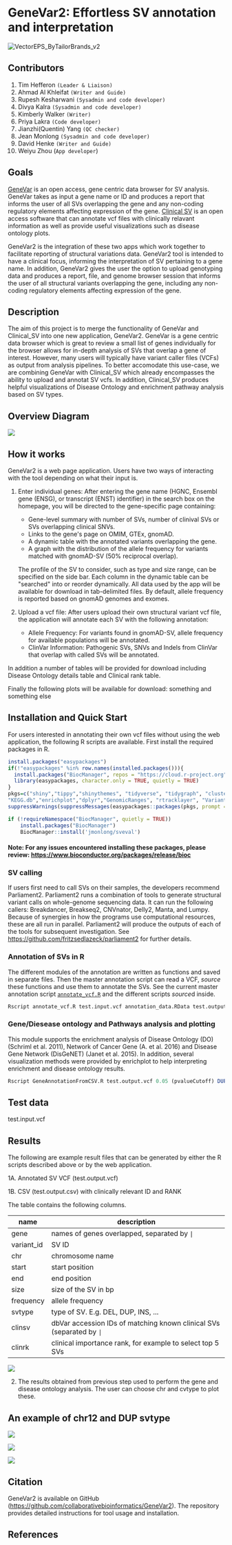 # GeneVar2: Effortless SV annotation and interpretation 

![]()![VectorEPS_ByTailorBrands_v2](https://user-images.githubusercontent.com/41301333/136847583-fa82b8ec-6762-461f-be20-b4fec6d23561.jpg)


## Contributors

1. Tim Hefferon `(Leader & Liaison)`
2. Ahmad Al Khleifat `(Writer and Guide)`
3. Rupesh Kesharwani `(Sysadmin and code developer)`
4. Divya Kalra `(Sysadmin and code developer)`
5. Kimberly Walker `(Writer)`
6. Priya Lakra `(Code developer)`
7. Jianzhi(Quentin) Yang `(QC checker)` 
8. Jean Monlong `(Sysadmin and code developer)`
9. David Henke `(Writer and Guide)`
10. Weiyu Zhou (`App developer`)

## Goals

[GeneVar](https://github.com/collaborativebioinformatics/GeneVar) is an open access, gene centric data browser for SV analysis. GeneVar takes as input a gene name or ID and produces a report that informs the user of all SVs overlapping the gene and any non-coding regulatory elements affecting expression of the gene. [Clinical SV](https://github.com/collaborativebioinformatics/clinical_SVs) is an open access software that can annotate vcf files with clinically relavant information as well as provide useful visualizations such as disease ontology plots.

GeneVar2 is the integration of these two apps which work together to facilitate reporting of structural variations data. GeneVar2 tool is intended to have a clinical focus, informing the interpretation of SV pertaining to a gene name. In addition, GeneVar2 gives the user the option to upload genotyping data and produces a report, file, and genome browser session that informs the user of all structural variants overlapping the gene, including any non-coding regulatory elements affecting expression of the gene.


## Description

The aim of this project is to merge the functionality of GeneVar and Clinical_SV into one new application, GeneVar2. GeneVar is a gene centric data browser which is great to review a small list of genes individually for the browser allows for in-depth analysis of SVs that overlap a gene of interest. However, many users will typically have variant caller files (VCFs) as output from analysis pipelines.  To better accomodate this use-case, we are combining GeneVar with Clinical_SV which already encompasses the ability to upload and annotat SV vcfs.  In addition, Clinical_SV produces helpful visualizations of Disease Ontology and enrichment pathway analysis based on SV types.


## Overview Diagram

![](GeneVar2_workflow_v2.png)


## How it works

GeneVar2 is a web page application.  Users have two ways of interacting with the tool depending on what their input is.

1) Enter individual genes: After entering the gene name (HGNC, Ensembl gene (ENSG), or transcript (ENST) identifier) in the search box on the homepage, you will be directed to the gene-specific page containing:

    - Gene-level summary with number of SVs, number of clinival SVs or SVs overlapping clinical SNVs.
    - Links to the gene's page on OMIM, GTEx, gnomAD.
    - A dynamic table with the annotated variants overlapping the gene.
    - A graph with the distribution of the allele frequency for variants matched with gnomAD-SV (50% reciprocal overlap).

    The profile of the SV to consider, such as type and size range, can be specified on the side bar. 
    Each column in the dynamic table can be "searched" into or reorder dynamically. 
    All data used by the app will be available for download in tab-delimited files. 
    By default, allele frequency is reported based on gnomAD genomes and exomes.

2) Upload a vcf file: After users upload their own structural variant vcf file, the application will annotate each SV with the following annotation:

   - Allele Frequency: For variants found in gnomAD-SV, allele frequency for available populations will be annotated.
   - ClinVar Information: Pathogenic SVs, SNVs and Indels from ClinVar that overlap with called SVs will be annotated.

In addition a number of tables will be provided for download including Disease Ontology details table and Clinical rank table.

Finally the following plots will be available for download: 
something and something else


## Installation and Quick Start
For users interested in annotating their own vcf files without using the web application, the following R scripts are available.  First install the required packages in R.

```r
install.packages("easypackages")
if(!"easypackages" %in% row.names(installed.packages())){
  install.packages("BiocManager", repos = "https://cloud.r-project.org")
  library(easypackages, character.only = TRUE, quietly = TRUE)
}
pkgs=c("shiny","tippy","shinythemes", "tidyverse", "tidygraph", "clusterProfiler","org.Hs.eg.db","DOSE","ggnewscale","cowplot","tidyverse","plyr","ReactomePA","reactome.db","reactome.db", 
"KEGG.db","enrichplot","dplyr","GenomicRanges", "rtracklayer", "VariantAnnotation", "tidyr")
suppressWarnings(suppressMessages(easypackages::packages(pkgs, prompt = FALSE)))
```

```r
if (!requireNamespace("BiocManager", quietly = TRUE))
    install.packages("BiocManager")
    BiocManager::install('jmonlong/sveval')
```

#### Note: For any issues encountered installing these packages, please review: https://www.bioconductor.org/packages/release/bioc

### SV calling

If users first need to call SVs on their samples, the developers recommend Parliament2.  Parliament2 runs a combination of tools to generate structural variant calls on whole-genome sequencing data. It can run the following callers: Breakdancer, Breakseq2, CNVnator, Delly2, Manta, and Lumpy. Because of synergies in how the programs use computational resources, these are all run in parallel. Parliament2 will produce the outputs of each of the tools for subsequent investigation.  See https://github.com/fritzsedlazeck/parliament2 for further details.

### Annotation of SVs in R

The different modules of the annotation are written as functions and saved in separate files.
Then the master annotation script can read a VCF, *source* these functions and use them to annotate the SVs. 
See the current master annotation script [`annotate_vcf.R`](R/annotate_vcf.R) and the different scripts *source*d inside.


```r
Rscript annotate_vcf.R test.input.vcf annotation_data.RData test.output.vcf test.output.csv
```

### Gene/Diesease ontology and Pathways analysis and plotting

This module supports the enrichment analysis of Disease Ontology (DO) (Schriml et al. 2011), Network of Cancer Gene (A. et al. 2016) and Disease Gene Network (DisGeNET) (Janet et al. 2015). In addition, several visualization methods were provided by enrichplot to help interpreting enrichment and disease ontology results.


```r
Rscript GeneAnnotationFromCSV.R test.output.vcf 0.05 (pvalueCutoff) DUP (svtype) chr12 (Chromosome)
```


## Test data

test.input.vcf

## Results
The following are example result files that can be generated by either the R scripts described above or by the web application.

1A. Annotated SV VCF (test.output.vcf) 

1B. CSV (test.output.csv) with clinically relevant ID and RANK

The table contains the following columns.

| name       | description                                                           |
|------------|-----------------------------------------------------------------------|
| gene       | names of genes overlapped, separated by `\|`                          |
| variant_id | SV ID                                                                 |
| chr        | chromosome name                                                       |
| start      | start position                                                        |
| end        | end position                                                          |
| size       | size of the SV in bp                                                  |
| frequency  | allele frequency                                                      |
| svtype     | type of SV. E.g. DEL, DUP, INS, ...                                   |
| clinsv     | dbVar accession IDs of matching known clinical SVs (separated by `\|` |
| clinrk     | clinical importance rank, for example to select top 5 SVs             |


![](Results-Table1.png)


2. The results obtained from previous step used to perform the gene and disease ontology analysis. The user can choose chr and cvtype to plot these.

## An example of chr12 and DUP svtype


![](genesDiseaseOntology.png)


![](PathwaysCompare.png)


![](Table-results.png)


## Citation

GeneVar2 is available on GitHub (https://github.com/collaborativebioinformatics/GeneVar2). The repository provides detailed instructions for tool usage and installation. 


## References

